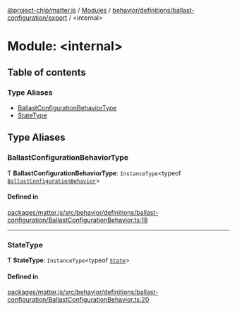 [@project-chip/matter.js](../README.md) / [Modules](../modules.md) / [behavior/definitions/ballast-configuration/export](behavior_definitions_ballast_configuration_export.md) / \<internal\>

# Module: \<internal\>

## Table of contents

### Type Aliases

- [BallastConfigurationBehaviorType](behavior_definitions_ballast_configuration_export._internal_.md#ballastconfigurationbehaviortype)
- [StateType](behavior_definitions_ballast_configuration_export._internal_.md#statetype)

## Type Aliases

### BallastConfigurationBehaviorType

Ƭ **BallastConfigurationBehaviorType**: `InstanceType`\<typeof [`BallastConfigurationBehavior`](behavior_definitions_ballast_configuration_export.md#ballastconfigurationbehavior)\>

#### Defined in

[packages/matter.js/src/behavior/definitions/ballast-configuration/BallastConfigurationBehavior.ts:18](https://github.com/project-chip/matter.js/blob/2d9f2165d2672864fda3496a6d0d5f93597f82c6/packages/matter.js/src/behavior/definitions/ballast-configuration/BallastConfigurationBehavior.ts#L18)

___

### StateType

Ƭ **StateType**: `InstanceType`\<typeof [`State`](../classes/behavior_definitions_ballast_configuration_export.BallastConfigurationServer.md#state-1)\>

#### Defined in

[packages/matter.js/src/behavior/definitions/ballast-configuration/BallastConfigurationBehavior.ts:20](https://github.com/project-chip/matter.js/blob/2d9f2165d2672864fda3496a6d0d5f93597f82c6/packages/matter.js/src/behavior/definitions/ballast-configuration/BallastConfigurationBehavior.ts#L20)
